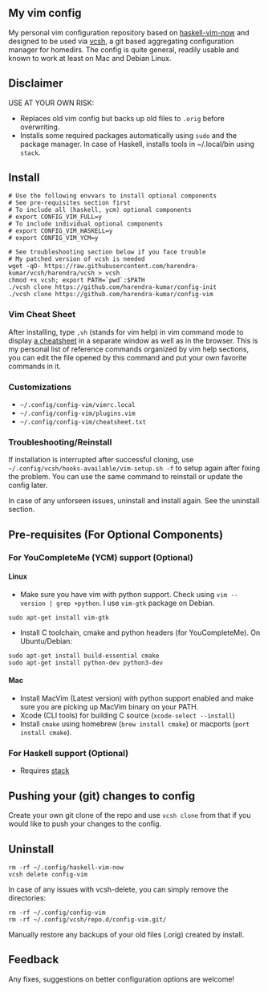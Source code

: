 ## My vim config
My personal vim configuration repository based on
[haskell-vim-now](https://github.com/begriffs/haskell-vim-now) and designed to
be used via [vcsh](https://github.com/RichiH/vcsh), a git based aggregating
configuration manager for homedirs. The config is quite general, readily usable
and known to work at least on Mac and Debian Linux.

## Disclaimer
USE AT YOUR OWN RISK:
* Replaces old vim config but backs up old files to `.orig` before overwriting.
* Installs some required packages automatically using `sudo` and the package
  manager. In case of Haskell, installs tools in ~/.local/bin using `stack`.

## Install

```
# Use the following envvars to install optional components
# See pre-requisites section first
# To include all (haskell, ycm) optional components
# export CONFIG_VIM_FULL=y
# To include individual optional components
# export CONFIG_VIM_HASKELL=y
# export CONFIG_VIM_YCM=y

# See troubleshooting section below if you face trouble
# My patched version of vcsh is needed
wget -qO- https://raw.githubusercontent.com/harendra-kumar/vcsh/harendra/vcsh > vcsh
chmod +x vcsh; export PATH=`pwd`:$PATH
./vcsh clone https://github.com/harendra-kumar/config-init
./vcsh clone https://github.com/harendra-kumar/config-vim
```

### Vim Cheat Sheet

After installing, type `,vh` (stands for vim help) in vim command mode to
display [a cheatsheet](https://github.com/harendra-kumar/config-vim/blob/master/.config/config-vim/cheatsheet.txt)
in a separate window as well as in the browser. This is my personal list
of reference commands organized by vim help sections, you can edit the
file opened by this command and put your own favorite commands in it.

### Customizations

* `~/.config/config-vim/vimrc.local`
* `~/.config/config-vim/plugins.vim`
* `~/.config/config-vim/cheatsheet.txt`

### Troubleshooting/Reinstall

If installation is interrupted after successful cloning, use
`~/.config/vcsh/hooks-available/vim-setup.sh -f` to setup again after fixing
the problem.  You can use the same command to reinstall or update the
config later.

In case of any unforseen issues, uninstall and install again. See the uninstall
section.

## Pre-requisites (For Optional Components)

### For YouCompleteMe (YCM) support (Optional)
#### Linux
* Make sure you have vim with python support. Check using `vim --version
 | grep +python`. I use `vim-gtk` package on Debian.
 ```
 sudo apt-get install vim-gtk
 ```
* Install C toolchain, cmake and python headers (for YouCompleteMe). On Ubuntu/Debian:
```
sudo apt-get install build-essential cmake
sudo apt-get install python-dev python3-dev
```

#### Mac
* Install MacVim (Latest version) with python support enabled and make
  sure you are picking up MacVim binary on your PATH.
* Xcode (CLI tools) for building C source (`xcode-select --install`)
* Install `cmake` using homebrew (`brew install cmake`) or macports (`port install cmake`).

### For Haskell support (Optional)
* Requires [stack](https://www.haskellstack.org)

## Pushing your (git) changes to config
Create your own git clone of the repo and use `vcsh clone` from that if
you would like to push your changes to the config.

## Uninstall

```
rm -rf ~/.config/haskell-vim-now
vcsh delete config-vim
```

In case of any issues with vcsh-delete, you can simply remove the directories:
```
rm -rf ~/.config/config-vim
rm -rf ~/.config/vcsh/repo.d/config-vim.git/
```

Manually restore any backups of your old files (.orig) created by install.

## Feedback
Any fixes, suggestions on better configuration options are welcome!
